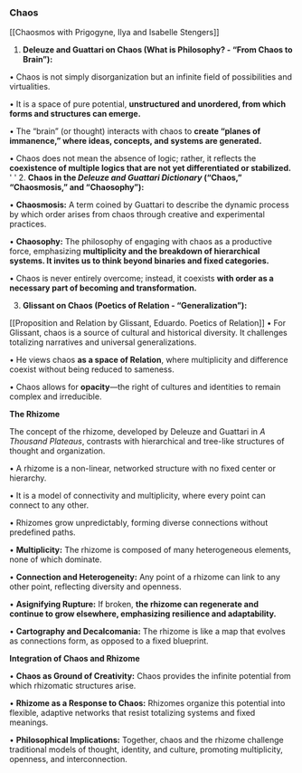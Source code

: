 ### **Chaos**

[[Chaosmos with Prigogyne, Ilya and Isabelle Stengers]]

1. **Deleuze and Guattari on Chaos (What is Philosophy? - “From Chaos to Brain”):**

• Chaos is not simply disorganization but an infinite field of possibilities and virtualities.

• It is a space of pure potential, **unstructured and unordered, from which forms and structures can emerge.**

• The “brain” (or thought) interacts with chaos to **create “planes of immanence,” where ideas, concepts, and systems are generated.**

• Chaos does not mean the absence of logic; rather, it reflects the **coexistence of multiple logics that are not yet differentiated or stabilized.**
'
'
2. **Chaos in the _Deleuze and Guattari Dictionary_ (“Chaos,” “Chaosmosis,” and “Chaosophy”):**

• **Chaosmosis:** A term coined by Guattari to describe the dynamic process by which order arises from chaos through creative and experimental practices.

• **Chaosophy:** The philosophy of engaging with chaos as a productive force, emphasizing **multiplicity and the breakdown of hierarchical systems. It invites us to think beyond binaries and fixed categories.**

• Chaos is never entirely overcome; instead, it coexists **with order as a necessary part of becoming and transformation.**

3. **Glissant on Chaos (Poetics of Relation - “Generalization”):**

[[Proposition and Relation by Glissant, Eduardo. Poetics of Relation]]
• For Glissant, chaos is a source of cultural and historical diversity. It challenges totalizing narratives and universal generalizations.

• He views chaos **as a space of Relation**, where multiplicity and difference coexist without being reduced to sameness. 

• Chaos allows for **opacity**—the right of cultures and identities to remain complex and irreducible.

**The Rhizome**


The concept of the rhizome, developed by Deleuze and Guattari in _A Thousand Plateaus_, contrasts with hierarchical and tree-like structures of thought and organization.

• A rhizome is a non-linear, networked structure with no fixed center or hierarchy.

• It is a model of connectivity and multiplicity, where every point can connect to any other.

• Rhizomes grow unpredictably, forming diverse connections without predefined paths.

• **Multiplicity:** The rhizome is composed of many heterogeneous elements, none of which dominate.

• **Connection and Heterogeneity:** Any point of a rhizome can link to any other point, reflecting diversity and openness.

• **Asignifying Rupture:** If broken, **the rhizome can regenerate and continue to grow elsewhere, emphasizing resilience and adaptability.**

• **Cartography and Decalcomania:** The rhizome is like a map that evolves as connections form, as opposed to a fixed blueprint.
  

**Integration of Chaos and Rhizome**

  

• **Chaos as Ground of Creativity:** Chaos provides the infinite potential from which rhizomatic structures arise.

• **Rhizome as a Response to Chaos:** Rhizomes organize this potential into flexible, adaptive networks that resist totalizing systems and fixed meanings.

• **Philosophical Implications:** Together, chaos and the rhizome challenge traditional models of thought, identity, and culture, promoting multiplicity, openness, and interconnection.

